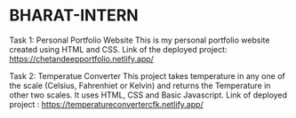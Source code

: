 # BHARAT-INTERN
Task 1: Personal Portfolio Website This is my personal portfolio website created using HTML and CSS. 
Link of the deployed project: https://chetandeepportfolio.netlify.app/

Task 2: Temperatue Converter This project takes temperature in any one of the scale (Celsius, Fahrenhiet or Kelvin) and returns the Temperature in other two scales. It uses HTML, CSS and Basic Javascript. 
Link of deployed project : https://temperatureconvertercfk.netlify.app/
